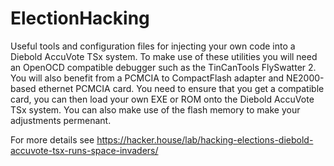 # ElectionHacking

Useful tools and configuration files for injecting your own code into a Diebold AccuVote TSx system.
To make use of these utilities you will need an OpenOCD compatible debugger such as the TinCanTools
FlySwatter 2. You will also benefit from a PCMCIA to CompactFlash adapter and NE2000-based ethernet
PCMCIA card. You need to ensure that you get a compatible card, you can then load your own EXE or ROM
onto the Diebold AccuVote TSx system. You can also make use of the flash memory to make your adjustments
permenant. 

For more details see https://hacker.house/lab/hacking-elections-diebold-accuvote-tsx-runs-space-invaders/

